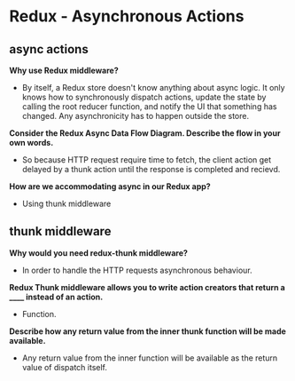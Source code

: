 # Redux - Asynchronous Actions

## async actions

**Why use Redux middleware?**

- By itself, a Redux store doesn't know anything about async logic. It only knows how to synchronously dispatch actions, update the state by calling the root reducer function, and notify the UI that something has changed. Any asynchronicity has to happen outside the store.

**Consider the Redux Async Data Flow Diagram. Describe the flow in your own words.**

- So because HTTP request require time to fetch, the client action get delayed by a thunk action until the response is completed and recievd.

**How are we accommodating async in our Redux app?**

- Using thunk middleware

## thunk middleware

**Why would you need redux-thunk middleware?**

- In order to handle the HTTP requests asynchronous behaviour.

**Redux Thunk middleware allows you to write action creators that return a ____ instead of an action.**

- Function.

**Describe how any return value from the inner thunk function will be made available.**

- Any return value from the inner function will be available as the return value of dispatch itself.
